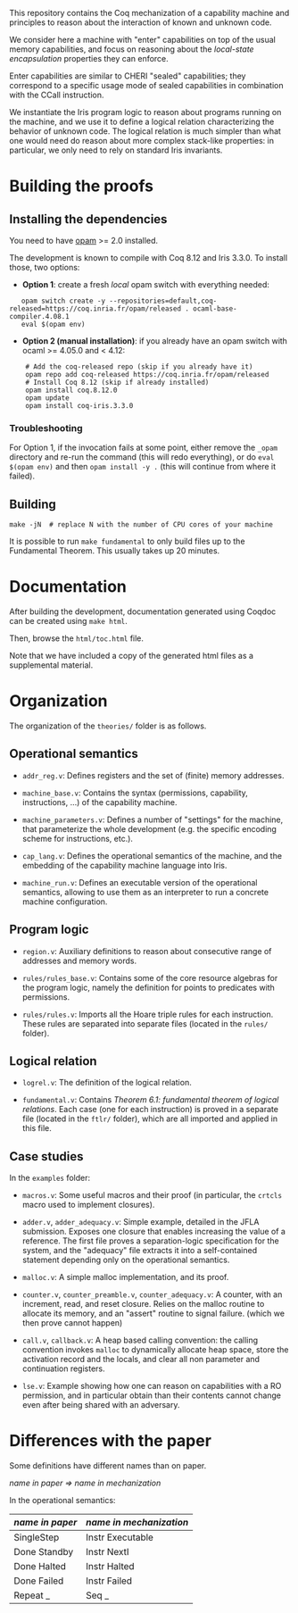 This repository contains the Coq mechanization of a capability machine and
principles to reason about the interaction of known and unknown code.

We consider here a machine with "enter" capabilities on top of the usual memory
capabilities, and focus on reasoning about the *local-state encapsulation*
properties they can enforce.

Enter capabilities are similar to CHERI "sealed" capabilities; they correspond
to a specific usage mode of sealed capabilities in combination with the CCall
instruction.

We instantiate the Iris program logic to reason about programs running on the
machine, and we use it to define a logical relation characterizing the behavior
of unknown code. The logical relation is much simpler than what one would need
do reason about more complex stack-like properties: in particular, we only need
to rely on standard Iris invariants.


# Building the proofs

## Installing the dependencies

You need to have [opam](https://opam.ocaml.org/) >= 2.0 installed.

The development is known to compile with Coq 8.12 and Iris 3.3.0. To install
those, two options:

- **Option 1**: create a fresh *local* opam switch with everything needed:

```
   opam switch create -y --repositories=default,coq-released=https://coq.inria.fr/opam/released . ocaml-base-compiler.4.08.1
   eval $(opam env)
```

- **Option 2 (manual installation)**: if you already have an opam switch with
  ocaml >= 4.05.0 and < 4.12:

```
    # Add the coq-released repo (skip if you already have it)
    opam repo add coq-released https://coq.inria.fr/opam/released
    # Install Coq 8.12 (skip if already installed)
    opam install coq.8.12.0
    opam update
    opam install coq-iris.3.3.0
```

### Troubleshooting

For Option 1, if the invocation fails at some point, either remove the `_opam`
directory and re-run the command (this will redo everything), or do `eval $(opam
env)` and then `opam install -y .` (this will continue from where it failed).

## Building

```
make -jN  # replace N with the number of CPU cores of your machine
```

It is possible to run `make fundamental` to only build files up to the
Fundamental Theorem. This usually takes up 20 minutes.

# Documentation

After building the development, documentation generated using Coqdoc can be
created using `make html`. 

Then, browse the `html/toc.html` file.

Note that we have included a copy of the generated html files as a supplemental material. 

# Organization

The organization of the `theories/` folder is as follows.

## Operational semantics

- `addr_reg.v`: Defines registers and the set of (finite) memory addresses.

- `machine_base.v`: Contains the syntax (permissions, capability, instructions,
  ...) of the capability machine.

- `machine_parameters.v`: Defines a number of "settings" for the machine, that
  parameterize the whole development (e.g. the specific encoding scheme for
  instructions, etc.).

- `cap_lang.v`: Defines the operational semantics of the machine, and the
  embedding of the capability machine language into Iris.

- `machine_run.v`: Defines an executable version of the operational semantics,
  allowing to use them as an interpreter to run a concrete machine
  configuration.

## Program logic

- `region.v`: Auxiliary definitions to reason about consecutive range of
  addresses and memory words.

- `rules/rules_base.v`: Contains some of the core resource algebras for the
  program logic, namely the definition for points to predicates with
  permissions.

- `rules/rules.v`: Imports all the Hoare triple rules for each instruction.
  These rules are separated into separate files (located in the `rules/`
  folder).

## Logical relation

- `logrel.v`: The definition of the logical relation.

- `fundamental.v`: Contains *Theorem 6.1: fundamental theorem of logical
  relations*. Each case (one for each instruction) is proved in a separate file
  (located in the `ftlr/` folder), which are all imported and applied in this
  file.

## Case studies

In the `examples` folder:

- `macros.v`: Some useful macros and their proof (in particular, the `crtcls`
  macro used to implement closures).

- `adder.v`, `adder_adequacy.v`: Simple example, detailed in the JFLA
  submission. Exposes one closure that enables increasing the value of a
  reference. The first file proves a separation-logic specification for the
  system, and the "adequacy" file extracts it into a self-contained statement
  depending only on the operational semantics.

- `malloc.v`: A simple malloc implementation, and its proof.

- `counter.v`, `counter_preamble.v`, `counter_adequacy.v`: A counter, with an
  increment, read, and reset closure. Relies on the malloc routine to allocate
  its memory, and an "assert" routine to signal failure.
  (which we then prove cannot happen)

- `call.v`, `callback.v`: A heap based calling convention: the calling convention 
   invokes `malloc` to dynamically allocate heap space, store the activation 
   record and the locals, and clear all non parameter and continuation registers. 

- `lse.v`: Example showing how one can reason on capabilities with a RO
  permission, and in particular obtain than their contents cannot change even
  after being shared with an adversary.


# Differences with the paper

Some definitions have different names than on paper.

*name in paper => name in mechanization*

In the operational semantics:

| *name in paper*   | *name in mechanization*   |
|-------------------|---------------------------|
| SingleStep        | Instr Executable          |
| Done Standby      | Instr NextI               |
| Done Halted       | Instr Halted              |
| Done Failed       | Instr Failed              |
| Repeat _          | Seq _                     |
